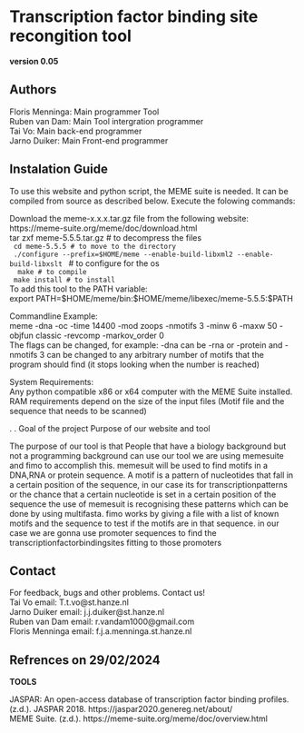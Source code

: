 # **Transcription factor binding site recongition tool** #
**version 0.05**
## **Authors** ##
<p>
Floris Menninga: Main programmer Tool <br>
Ruben van Dam: Main Tool intergration programmer <br>
Tai Vo: Main back-end programmer <br>
Jarno Duiker: Main Front-end programmer 
</p>

## **Instalation Guide** ##
To use this website and python script, the MEME suite is needed. 
It can be compiled from source as described below. 
Execute the folowing commands:
<p> 
Download the meme-x.x.x.tar.gz file from the following website: <br />
https://meme-suite.org/meme/doc/download.html <br />
tar zxf meme-5.5.5.tar.gz # to decompress the files <br />
         <code> cd meme-5.5.5 # to move to the directory </code> <br /> </code>
         <code> ./configure --prefix=$HOME/meme --enable-build-libxml2 --enable-build-libxslt </code> # to configure for the os <br/>
         <code>  make # to compile </code> <br />
           <code> make install # to install </code> <br />
To add this tool to the PATH variable: <br />
export PATH=$HOME/meme/bin:$HOME/meme/libexec/meme-5.5.5:$PATH <br />
</p>

<p>
Commandline Example: <br /> 
meme <INPUT_FILE_LOCATION> -dna -oc <OUTPUT_LOCATION> -time 14400 -mod zoops -nmotifs 3 -minw 6 -maxw 50 -objfun classic -revcomp -markov_order 0 <br /> 
The flags can be changed, for example: -dna can be -rna or -protein and -nmotifs 3 can be changed to any arbitrary number of motifs that the program should find (it stops looking when the number is reached) <br />
</p>

<p>
System Requirements: <br />
Any python compatible x86 or x64 computer with the MEME Suite installed. <br />
RAM requirements depend on the size of the input files (Motif file and the sequence that needs to be scanned) <br /> 
</p>
.
.
Goal of the project
Purpose of our website and tool

The purpose of our tool is that People that have a biology background but not a programming background can use our tool we are using memesuite and fimo to accomplish this. memesuit will be used to find motifs in a DNA,RNA or protein sequence. A motif is a pattern of nucleotides that fall in a certain position of the sequence, in our case its for transcriptionpatterns or the chance that a certain nucleotide is set in a certain position of the sequence the use of memesuit is recognising these patterns which can be done by using multifasta. fimo works by giving a file with a list of known motifs and the sequence to test if the motifs are in that sequence. in our case we are gonna use promoter sequences to find the transcriptionfactorbindingsites fitting to those promoters


## **Contact** ##
<p> For feedback, bugs and other problems. Contact us! <br>
Tai Vo email: T.t.vo@st.hanze.nl <br>
Jarno Duiker email: j.j.duiker@st.hanze.nl <br>
Ruben van Dam email: r.vandam1000@gmail.com <br>
Floris Menninga email: f.j.a.menninga.st.hanze.nl </p>

## **Refrences on 29/02/2024** ##
**TOOLS**
<p>
JASPAR: An open-access database of transcription factor binding profiles. (z.d.). JASPAR 2018. https://jaspar2020.genereg.net/about/ <br>
MEME Suite. (z.d.). https://meme-suite.org/meme/doc/overview.html
</p>

